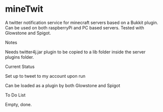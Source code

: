 mineTwit
=====================

A twitter notification service for minecraft servers based on a Bukkit plugin. Can be used on both raspberryPi and PC based servers. Tested with Glowstone and Spigot.

Notes
     
Needs twitter4j.jar plugin to be copied to a lib folder inside the server plugins folder.

Current Status
              
Set up to tweet to my account upon run

Can be loaded as a plugin by both Glowstone and Spigot

To Do List
         
Empty, done.






